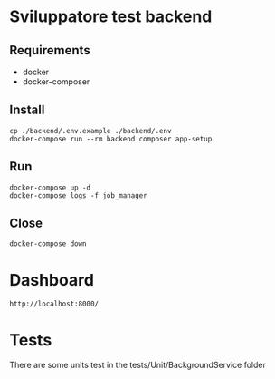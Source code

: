 # Sviluppatore test backend

## Requirements

* docker
* docker-composer

## Install

```
cp ./backend/.env.example ./backend/.env
docker-compose run --rm backend composer app-setup
```

## Run

```
docker-compose up -d
docker-compose logs -f job_manager
```

## Close 

`docker-compose down`

# Dashboard

`http://localhost:8000/`

# Tests

There are some units test in the tests/Unit/BackgroundService folder
